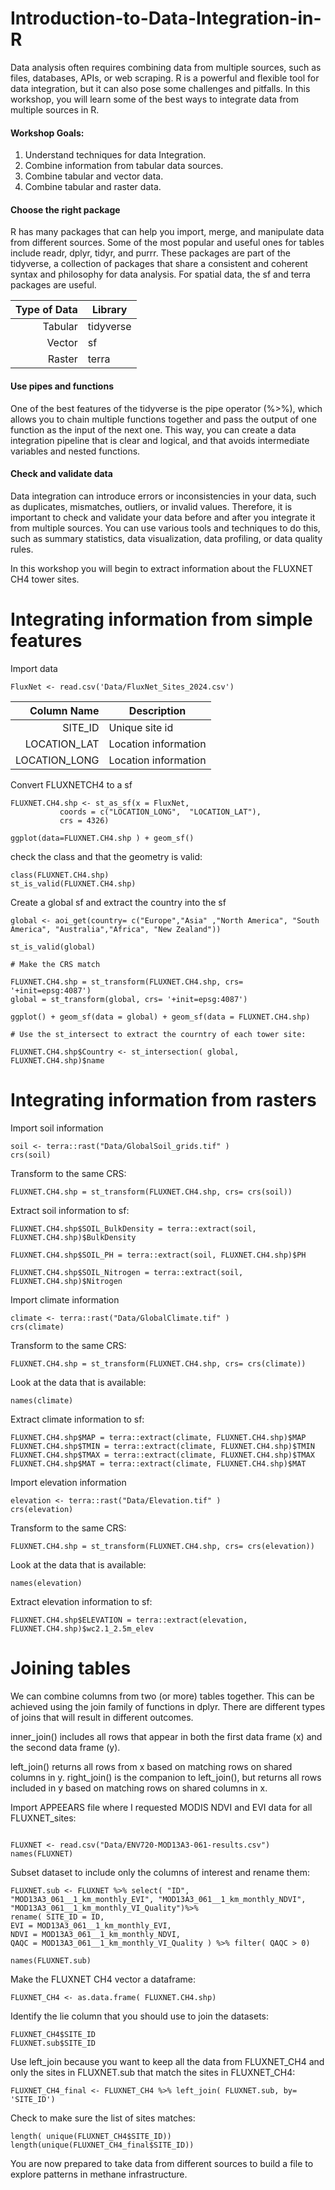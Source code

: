 # Introduction-to-Data-Integration-in-R

Data analysis often requires combining data from multiple sources, such as files, databases, APIs, or web scraping. R is a powerful and flexible tool for data integration, but it can also pose some challenges and pitfalls. In this workshop, you will learn some of the best ways to integrate data from multiple sources in R.

#### Workshop Goals: 

1. Understand techniques for data Integration. 
2. Combine information from tabular data sources.
3. Combine tabular and vector data.
4. Combine tabular and raster data. 

#### Choose the right package
R has many packages that can help you import, merge, and manipulate data from different sources. Some of the most popular and useful ones for tables include readr, dplyr, tidyr, and purrr. These packages are part of the tidyverse, a collection of packages that share a consistent and coherent syntax and philosophy for data analysis. For spatial data, the sf and terra packages are useful.

Type of Data| Library
|------:|-----------|
|Tabular| tidyverse|
| Vector| sf|
| Raster | terra|

#### Use pipes and functions
One of the best features of the tidyverse is the pipe operator (%>%), which allows you to chain multiple functions together and pass the output of one function as the input of the next one. This way, you can create a data integration pipeline that is clear and logical, and that avoids intermediate variables and nested functions.

#### Check and validate data

Data integration can introduce errors or inconsistencies in your data, such as duplicates, mismatches, outliers, or invalid values. Therefore, it is important to check and validate your data before and after you integrate it from multiple sources. You can use various tools and techniques to do this, such as summary statistics, data visualization, data profiling, or data quality rules.

In this workshop you will begin to extract information about the FLUXNET CH4 tower sites.

# Integrating information from simple features

Import data
```{r, include=T}
FluxNet <- read.csv('Data/FluxNet_Sites_2024.csv')
```
Column Name | Description |
|------:|-----------|
|SITE_ID| Unique site id|
|LOCATION_LAT|Location information|
|LOCATION_LONG|Location information|

Convert FLUXNETCH4 to a sf
```{r, include=T}
FLUXNET.CH4.shp <- st_as_sf(x = FluxNet,                         
           coords = c("LOCATION_LONG",  "LOCATION_LAT"),
           crs = 4326)

ggplot(data=FLUXNET.CH4.shp ) + geom_sf()

```
check the class and that the geometry is valid:
```{r, include=T}
class(FLUXNET.CH4.shp)
st_is_valid(FLUXNET.CH4.shp)
```

Create a global sf and extract the country into the sf

```{r, include=T}
global <- aoi_get(country= c("Europe","Asia" ,"North America", "South America", "Australia","Africa", "New Zealand"))

st_is_valid(global)

# Make the CRS match

FLUXNET.CH4.shp = st_transform(FLUXNET.CH4.shp, crs= '+init=epsg:4087')
global = st_transform(global, crs= '+init=epsg:4087')

ggplot() + geom_sf(data = global) + geom_sf(data = FLUXNET.CH4.shp) 

# Use the st_intersect to extract the courntry of each tower site:

FLUXNET.CH4.shp$Country <- st_intersection( global, FLUXNET.CH4.shp)$name
```
 
# Integrating information from rasters
Import soil information
```{r, include=T}
soil <- terra::rast("Data/GlobalSoil_grids.tif" )
crs(soil)
```
Transform to the same CRS:
```{r, include=T}
FLUXNET.CH4.shp = st_transform(FLUXNET.CH4.shp, crs= crs(soil))
```
Extract soil information to sf:
```{r, include=T}
FLUXNET.CH4.shp$SOIL_BulkDensity = terra::extract(soil, FLUXNET.CH4.shp)$BulkDensity

FLUXNET.CH4.shp$SOIL_PH = terra::extract(soil, FLUXNET.CH4.shp)$PH

FLUXNET.CH4.shp$SOIL_Nitrogen = terra::extract(soil, FLUXNET.CH4.shp)$Nitrogen
```

Import climate information
```{r, include=T}
climate <- terra::rast("Data/GlobalClimate.tif" )
crs(climate)
```
Transform to the same CRS:
```{r, include=T}
FLUXNET.CH4.shp = st_transform(FLUXNET.CH4.shp, crs= crs(climate))
```
Look at the data that is available:
```{r, include=T}
names(climate)
```
Extract climate information to sf:
```{r, include=T}
FLUXNET.CH4.shp$MAP = terra::extract(climate, FLUXNET.CH4.shp)$MAP
FLUXNET.CH4.shp$TMIN = terra::extract(climate, FLUXNET.CH4.shp)$TMIN
FLUXNET.CH4.shp$TMAX = terra::extract(climate, FLUXNET.CH4.shp)$TMAX
FLUXNET.CH4.shp$MAT = terra::extract(climate, FLUXNET.CH4.shp)$MAT
```
Import elevation information
```{r, include=T}
elevation <- terra::rast("Data/Elevation.tif" )
crs(elevation)
```
Transform to the same CRS:
```{r, include=T}
FLUXNET.CH4.shp = st_transform(FLUXNET.CH4.shp, crs= crs(elevation))
```
Look at the data that is available:
```{r, include=T}
names(elevation)
```
Extract elevation information to sf:
```{r, include=T}
FLUXNET.CH4.shp$ELEVATION = terra::extract(elevation, FLUXNET.CH4.shp)$wc2.1_2.5m_elev
```

# Joining tables
We can combine columns from two (or more) tables together. This can be achieved using the join family of functions in dplyr. There are different types of joins that will result in different outcomes.


inner_join() includes all rows that appear in both the first data frame (x) and the second data frame (y).

left_join() returns all rows from x  based on matching rows on shared columns in y.
right_join() is the companion to left_join(), but returns all rows included in y based on matching rows on shared columns in x.

Import APPEEARS file where I requested MODIS NDVI and EVI data for all FLUXNET_sites:
```{r, include=T}

FLUXNET <- read.csv("Data/ENV720-MOD13A3-061-results.csv")
names(FLUXNET)
```

Subset dataset to include only the columns of interest and rename them:
```{r, include=T}
FLUXNET.sub <- FLUXNET %>% select( "ID", "MOD13A3_061__1_km_monthly_EVI", "MOD13A3_061__1_km_monthly_NDVI", "MOD13A3_061__1_km_monthly_VI_Quality")%>% 
rename( SITE_ID = ID,
EVI = MOD13A3_061__1_km_monthly_EVI,
NDVI = MOD13A3_061__1_km_monthly_NDVI, 
QAQC = MOD13A3_061__1_km_monthly_VI_Quality ) %>% filter( QAQC > 0)

names(FLUXNET.sub)
```
Make the FLUXNET CH4 vector a dataframe:
```{r, include=T}
FLUXNET_CH4 <- as.data.frame( FLUXNET.CH4.shp)
```
Identify the lie column that you should use to join the datasets:
```{r, include=T}
FLUXNET_CH4$SITE_ID
FLUXNET.sub$SITE_ID
```
Use left_join because you want to keep all the data from FLUXNET_CH4 and only the sites in FLUXNET.sub that match the sites in FLUXNET_CH4:
```{r, include=T}
FLUXNET_CH4_final <- FLUXNET_CH4 %>% left_join( FLUXNET.sub, by= 'SITE_ID')
```
Check to make sure the list of sites matches:
```{r, include=T}
length( unique(FLUXNET_CH4$SITE_ID))
length(unique(FLUXNET_CH4_final$SITE_ID))
```
You are now prepared to take data from different sources to build a file to explore patterns in methane infrastructure.




